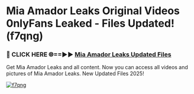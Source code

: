 # Mia Amador Leaks Original Videos 0nlyFans Leaked - Files Updated! (f7qng)

<h3>🔴 CLICK HERE 🌐==►► <a href="https://tinyurl.com/ms9xzufz" rel="nofollow">Mia Amador Leaks Updated Files</a></h3>

Get Mia Amador Leaks and all content. Now you can access all videos and pictures of Mia Amador Leaks. New Updated Files 2025!

[![f7qng](https://i.imgur.com/ppqm5kG.gif)](https://tinyurl.com/ms9xzufz)
